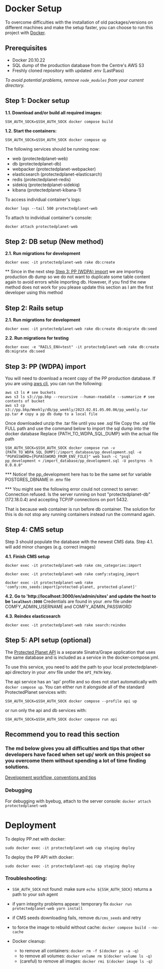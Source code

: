 # Docker Setup

To overcome difficulties with the installation of old packages/versions on different machines and make the setup faster, you can choose to run this project with [Docker](https://docs.docker.com/get-docker/).

## Prerequisites
- Docker 20.10.22
- SQL dump of the production database from the Centre's AWS S3
- Freshly cloned repository with updated .env (LastPass)
 
_To avoid potential problems, remove `node_modules` from your current directory._
  

## Step 1: Docker setup
**1.1. Download and/or build all required images:**

```
SSH_AUTH_SOCK=$SSH_AUTH_SOCK docker compose build
```

**1.2. Start the containers:**

```
SSH_AUTH_SOCK=$SSH_AUTH_SOCK docker compose up
```

The following services should be running now:
- web (protectedplanet-web)
- db (protectedplanet-db)
- webpacker (protectedplanet-webpacker)
- elasticsearch (protectedplanet-elasticsarch)
- redis (protectedplanet-redis)
- sidekiq (protectedplanet-sidekiq)
- kibana (protectedplanet-kibana-1)

To access individual container's logs:

`docker logs --tail 500 protectedplanet-web`

To attach to individual container's console:

`docker attach protectedplanet-web`

## Step 2: DB setup (New method)
**2.1. Run migrations for development**

```
docker exec -it protectedplanet-web rake db:create
```

** Since in the next step [Step 3: PP (WDPA) import](#step-3:-pp-(wdpa)-import) we are importing production db dump so we do not want to duplicate some table content again to avoid errors while importing db. However, if you find the new method does not work for you please update this section as I am the first developer using this method

## Step 2: Rails setup
**2.1. Run migrations for development**

```
docker exec -it protectedplanet-web rake db:create db:migrate db:seed
```

**2.2. Run migrations for testing**

```
docker exec -e "RAILS_ENV=test" -it protectedplanet-web rake db:create db:migrate db:seed
```

## Step 3: PP (WDPA) import

You will need to download a recent copy of the PP production database. If you are using [aws cli](https://github.com/unepwcmc/wiki/wiki/AWS-CLI), you can run the following:
```
aws s3 ls # see buckets
aws s3 ls s3://pp.bkp --recursive --human-readable --summarize # see contents of bucket
aws s3 cp s3://pp.bkp/Weekly/db/pp_weekly/2023.02.01.05.00.06/pp_weekly.tar pp.tar # copy a pp db dump to a local file
```

Once downloaded unzip the .tar file until you see .sql file
Copy the .sql file FULL path and use the command below to import the sql dump into the docker database
Replace {PATH_TO_WDPA_SQL_DUMP} with the actual file path

```
SSH_AUTH_SOCK=$SSH_AUTH_SOCK docker compose run -v {PATH_TO_WDPA_SQL_DUMP}:/import_database/pp_development.sql -e "PGPASSWORD={PGPASSWORD_FROM_ENV_FILE}" web bash -c "psql pp_development < /import_database/pp_development.sql -U postgres -h 0.0.0.0"
```
*** Notice! the pp_development here has to be the same set for variable POSTGRES_DBNAME in .env file

*** You might see the following error
  could not connect to server: Connection refused. Is the server running on host "protectedplanet-db" (172.18.0.4) and accepting TCP/IP connections on port 5432.

  That is because web container is run before db container. The solution for this is do not stop any running containers instead run the command again.

## Step 4: CMS setup
Step 3 should populate the database with the newest CMS data. Step 4.1. will add minor changes (e.g. correct images)

**4.1. Finish CMS setup**

```
docker exec -it protectedplanet-web rake cms_categories:import

docker exec -it protectedplanet-web rake comfy:staging_import

docker exec -it protectedplanet-web rake 'comfy:cms_seeds:import[protected-planet, protected-planet]'
```

**4.2.  Go to 'http://localhost:3000/en/admin/sites' and update the host to be `localhost:3000`**
Credentials are found in your .env file under COMFY_ADMIN_USERNAME and COMFY_ADMIN_PASSWORD

**4.3. Reindex elasticsearch**

```
docker exec -it protectedplanet-web rake search:reindex
```

## Step 5: API setup (optional)
The [Protected Planet API](https://github.com/unepwcmc/protectedplanet-api) is a separate Sinatra/Grape application that uses the same database and is included as a service in the docker-compose.yml.

To use this service, you need to add the path to your local protectedplanet-api directory in your .env file under the `API_PATH` key.

The api service has an 'api' profile and so does not start automatically with `docker compose up`. You can either run it alongside all of the standard ProtectedPlanet services with:
```
SSH_AUTH_SOCK=$SSH_AUTH_SOCK docker compose --profile api up
```
or run only the api and db services with:
```
SSH_AUTH_SOCK=$SSH_AUTH_SOCK docker compose run api
```
## Recommend you to read this section
### The md below gives you all difficulties and tips that other developers have faced when set up/ work on this project so you overcome them without spending a lot of time finding solutions.
[Development workflow, conventions and tips](docs/workflow.md)

### Debugging
For debugging with byebug, attach to the server console:
`docker attach protectedplanet-web`


# Deployment
To deploy PP.net with docker:

```
sudo docker exec -it protectedplanet-web cap staging deploy
```

To deploy the PP API with docker:
```
sudo docker exec -it protectedplanet-api cap staging deploy
```

### Troubleshooting:
- `SSH_AUTH_SOCK` not found: make sure `echo ${SSH_AUTH_SOCK}` returns a path to your ssh agent

- if yarn integrity problems appear: temporary fix `docker run protectedplanet-web yarn install`

- if CMS seeds downloading fails, remove `db/cms_seeds` and retry

- to force the image to rebuild without cache: `docker compose build --no-cache`

- Docker cleanup:
  - to remove all containers: `docker rm -f $(docker ps -a -q)`
  - to remove all volumes: `docker volume rm $(docker volume ls -q)`
  - (careful) to remove all images: `docker rmi $(docker image ls -q)`